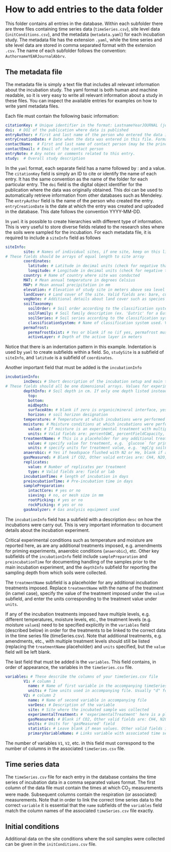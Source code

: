# How to add entries to the data folder

This folder contains all entries in the database. Within each subfolder there are three files containing time series data (`timeSeries.csv`), site level data (`initConditions.csv`), and the metadata (`metadata.yaml`) for each incubation study. The metadata file has the extension `.yaml`, while the time series and site level data are stored in comma separated format with the extension `.csv`. The name of each subfolder follows the convention: `AuthornameYEARJournalAbbrv`.

## The metadata file
The metadata file is simply a text file that includes all relevant information about the incubation study. The yaml format is both human and machine readable, so it is very easy to write all relevant information about a study in these files. You can inspect the available entries for examples on how to write yaml metadata files.

Each file must contain the following basic information:

```yaml
citationKey: # Unique identifier in the format: LastnameYearJOURNAL (journal may be abbreviated)
doi:  # DOI of the publication where data is published
entryAuthor: # First and last name of the person who entered the data in this file
entryCreationDate: # Date when the data was entered in this file. Format: YYYY-MM-DD
contactName:  # First and last name of contact person (may be the principal investigator supervising the entryAuthor)
contactEmail: # Email of the contact person
entryNote: # Any notes or comments related to this entry.
study:  # Overall study description
```

In the `yaml` format, each separate field has a name followed by : and a value. The `citationKey` field is simply an ID to cite or identify the name of each entry. It has the same convention as the name of the folder for each particular entry. The `doi` field is the digital object identifier for the publication where the data was originally obtained. This doi can be used to automatically retrieve information from other databases such as Mendeley. The `entryAuthor` field is the name of the person who created the entry. `entryCreationDate` is the date at which the entry was created and uploaded in the database. This date follows the convention YYYY-MM-DD.

In `yaml` it is possible to create hierarchies with different type of information. This is very useful to store diverse fields related to the research sites where the soils were sampled for the incubation. For each metadata file, it is required to include a `siteInfo` field as follows

```yaml
siteInfo:
        site: # Names of individual sites, if one site, keep on this line, if multiple, use array format
# These fields should be arrays of equal length to site array
        coordinates:
          latitude: # Latitude in decimal units (check for negative that denotes southern hemisphere)
          longitude: # Longitude in decimal units (check for negative that denotes western hemisphere)
        country: # Name of country where site was conducted
        MAT: # Mean annual temperature in degrees Celsius
        MAP: # Mean annual precipitation in mm
        elevation: # Elevation of study site in meters above sea level
        landCover: # Land cover of the site. Valid fields are: bare, cultivated, forest, rangeland/grassland, shrubland, urban, wetland, tundra
        vegNote: # Additional details about land cover such as species or functional type composition
        soilTaxonomy:
          soilOrder: # Soil order according to the classification system described below
          soilFamily: # Soil family description (ex. 'Eutric' for a Eutric Cambisol)
          soilSeries: # Soil series according to the classification system described below
          classificationSystem: # Name of classification system used. Valid fields are: USDA, FAO, and WRB.
        permafrost:
          permafrostExist: # Yes or blank if no (if yes, permafrost must exist at the site)
          activeLayer: # Depth of the active layer in meters
```

Notice that there is an indentation pattern in this example. Indentation is used by `yaml` to create subfields within a field. So, `studySite` is a subfield of `siteInfo`, and `latitude` is a subfield of `coordinates`.

Another important field that must be added is the `incubationInfo`

```yaml
incubationInfo:
        incDesc: # Short description of the incubation setup and main treatments
# These fields should all be one dimensional arrays. Values for experimental variables with multiple treatment levels should be entered in the variables section and left blank here
        depthInfo: # Soil depth in cm. If only one depth listed instead of range, enter as midDepth. By default 0 is defined as organic/mineral interface. If reported otherwise enter "yes" under the surfaceAtm field. If multiple depths analyzed leave blank and specify depths in variables section.
          top:
          bottom:
          midDepth:
          surfaceAtm: # blank if zero is organic/mineral interface, yes if zero is atmospheric interface
          horizon: # soil horizon designation
        temperature: # Temperature at which incubations were performed in Celsius. If temperature is an experimental treatment with multiple levels leave blank and specify in variables section
        moisture: # Moisture conditions at which incubations were performed.
          value: # If moisture is an experimental treatment with multiple levels leave blank and specify in variables section
          units: # Valid fields are: percentGWC, percentFieldCapacity, percentWaterFilledPoreSpace
        treatmentName: # This is a placeholder for any additional treatments performed, and follows the same pattern as 'moisture', above.
          value: # specify value for treatment, e.g. `glucose` for priming experiment. If treatment has multiple levels leave blank and specify in variables section
          units: # specify units for treatment value, e.g. 'mgC/g soilC' for glucose
        anaerobic: # Yes if headspace flushed with N2 or He, blank if aerobic
        gasMeasured: # Blank if CO2, Other valid entries are: CH4, N2O, 13CO2, 14CO2, 13CH4, etc. Leave blank if multiple gases measured and specify in variables section
        replicates:
          value: # Number of replicates per treatment
          type: # Valid fields are: field or lab
        incubationTime: # length of incubation in days
        preincubationTime: # Pre-incubation time in days
        samplePreparation:
          intactCore: # yes or no
          sieving: # no, or mesh size in mm
          rootPicking: # yes or no
          rockPicking: # yes or no
        gasAnalyzer: # Gas analysis equipment used
```

The `incubationInfo` field has a subfield with a description `desc` on how the incubations were carry out. This is very important information to document details about the incubation experiment.

Critical experimental conditions such as temperature and moisture are reported here, as are any additional treatments imposed, e.g. amendments for priming experiments, anaerobic conditions (`anaerobic`), etc. Other key subfields of the `incubationInfo` field include `samplePreparation` and `preincubationTime` for documenting handling of the samples prior to the main incubation experiment, and the `depthInfo` subfield for reporting the sampling depth from which soils were collected.

The `treatmentName` subfield is a placeholder for any additional incubation treatments imposed. Replace `treatmentName` with the name of the treatment (in camel case), specify the value of the treatment imposed under the `value` subfield, and enter the units corresponding to the treatment value under `units`.

If any of the incubation treatments imposed have multiple levels, e.g. different temperatures, moisture levels, etc., the treatment levels (e.g. moisture `value`s) need to be specified explicitly in the `variables` field (described below) in order for the treatments to be linked to the correct data in the time series file (timeSeries.csv). Note that additional treatments, e.g. amendments, etc., with multiple treatment levels should still be listed (replacing the `treatmentName` placeholder) and `units` specified, but the `value` field will be left blank.

The last field that must be added is the `variables`. This field contains, in order of appearance, the variables in the `timeSeries.csv` file.

```yaml
variables: # These describe the columns of your timeSeries.csv file
        V1: # column 1
          name: # Name of first variable in the accompanying timeSeries.csv data file. The first variable must always be time.
          units: # Time units used in accompanying file. Usually "d" for days
        V2: # column 2
          name: # Name of second variable in accompanying file
          varDesc: # Description of the variable
          site: # Site where the incubated sample was collected
          experimentalTreatment: # 'experimentalTreatment' here is a place holder for treatments with multiple levels. Replace this word by any of the listed variables in incubationInfo above (temperature, moisture, etc.) and type treatment value (level) after colon. Note that units should be specified in the incubationInfo field above.
          gasMeasured: # Blank if CO2, Other valid fields are: CH4, N2O, 13CO2, 14CO2, 13CH4, etc
          units: # Units for 'gasMeasured' field
          statistic: # Leave blank if mean values. Other valid fields include: SD, SE, and none (if a single rep)
          primaryVariableName: # Links variable with associated time series data collected on the same sample e.g. SD data or 13C-CO2 data associated with mean CO2 data. Leave blank if there are no associated variables
```

The number of variables `V1`, `V2`, etc. in this field must correspond to the number of columns in the associated `timeSeries.csv` file.

## Time series data
The `timeSeries.csv` file for each entry in the database contains the time series of incubation data in a comma separated values format. The first column of the data file must contain the times at which CO<sub>2</sub> measurements were made. Subsequent columns contain the respiration (or associated) measurements. Note that in order to link the correct time series data to the correct `variable` it is essential that the `name` subfields of the `variables` field match the column names of the associated `timeSeries.csv` file exactly.

## Initial conditions
Additional data on the site conditions where the soil samples were collected can be given in the `initConditions.csv` file.
